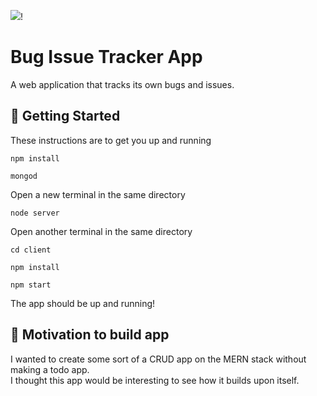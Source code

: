 [<img src="https://i.ibb.co/YpFMVtB/Screen-Shot-2019-10-31-at-1-20-37-AM.png">](https://bug-tracker-app.herokuapp.com/)!
# Bug Issue Tracker App
A web application that tracks its own bugs and issues.

## 🚀 Getting Started
These instructions are to get you up and running

`npm install`

`mongod`

Open a new terminal in the same directory

`node server`

Open another terminal in the same directory

`cd client`

`npm install`

`npm start`

The app should be up and running!

## 🙇‍ Motivation to build app
I wanted to create some sort of a CRUD app on the MERN stack without making a todo app.\
I thought this app would be interesting to see how it builds upon itself.

